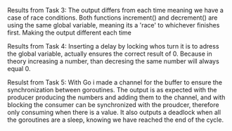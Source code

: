 Results from Task 3:
The output differs from each time meaning we have a case of race conditions.
Both functions increment() and decrement() are using the same global variable, meaning its a 'race' to whichever finishes first. Making the output different each time

Results from Task 4:
Inserting a delay by locking whos turn it is to adress the global variable, actually ensures the correct result of 0. Because in theory increasing a number, than decresing the same number will always equal 0. 

Resulst from Task 5:
With Go i made a channel for the buffer to ensure the synchronization between goroutines. The output is as expected with the producer producing the numbers and adding them to the channel, and with blocking the consumer can be synchronized with the proudcer, therefore only consuming when there is a value. It also outputs a deadlock when all the goroutines are a sleep, knowing we have reached the end of the cycle. 

